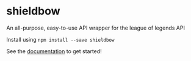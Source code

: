 # shieldbow

An all-purpose, easy-to-use API wrapper for the league of legends API

Install using `npm install --save shieldbow`

See the [documentation](https://thedrone7.github.io/shieldbow/) to get started!